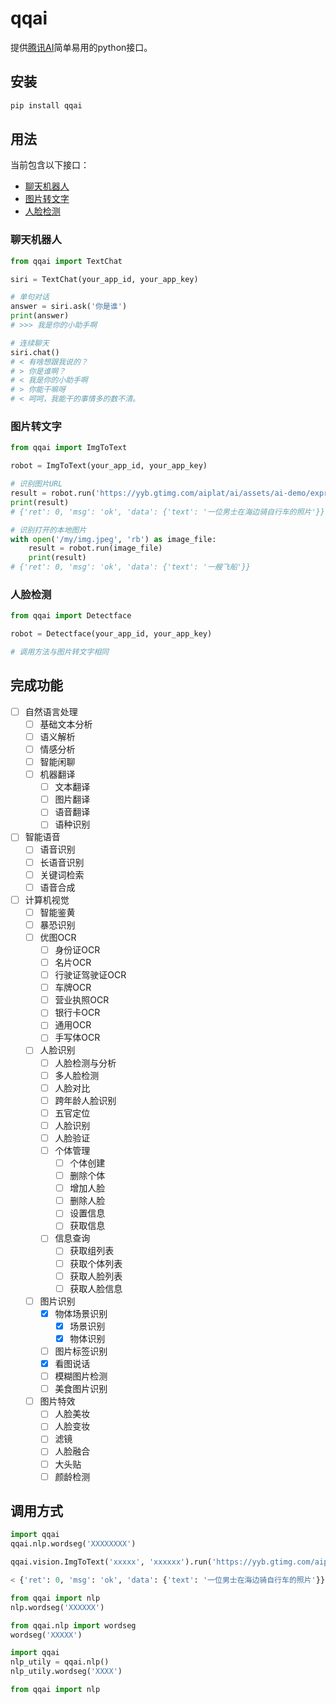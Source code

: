 # qqai

提供[腾讯AI](https://ai.qq.com/)简单易用的python接口。

## 安装

```bash
pip install qqai
```

## 用法

当前包含以下接口：

- [聊天机器人](#聊天机器人)
- [图片转文字](#图片转文字)
- [人脸检测](#人脸检测)

### 聊天机器人

```py
from qqai import TextChat

siri = TextChat(your_app_id, your_app_key)

# 单句对话
answer = siri.ask('你是谁')
print(answer)
# >>> 我是你的小助手啊

# 连续聊天
siri.chat()
# < 有啥想跟我说的？
# > 你是谁啊？
# < 我是你的小助手啊
# > 你能干嘛呀
# < 呵呵，我能干的事情多的数不清。
```

### 图片转文字

```py
from qqai import ImgToText

robot = ImgToText(your_app_id, your_app_key)

# 识别图片URL
result = robot.run('https://yyb.gtimg.com/aiplat/ai/assets/ai-demo/express-6.jpg')
print(result)
# {'ret': 0, 'msg': 'ok', 'data': {'text': '一位男士在海边骑自行车的照片'}}

# 识别打开的本地图片
with open('/my/img.jpeg', 'rb') as image_file:
    result = robot.run(image_file)
    print(result)
# {'ret': 0, 'msg': 'ok', 'data': {'text': '一艘飞船'}}
```

### 人脸检测

```py
from qqai import Detectface

robot = Detectface(your_app_id, your_app_key)

# 调用方法与图片转文字相同
```



## 完成功能

- [ ] 自然语言处理
    - [ ] 基础文本分析
    - [ ] 语义解析
    - [ ] 情感分析
    - [ ] 智能闲聊
    - [ ] 机器翻译
        - [ ] 文本翻译
        - [ ] 图片翻译
        - [ ] 语音翻译
        - [ ] 语种识别
- [ ] 智能语音
    - [ ] 语音识别
    - [ ] 长语音识别
    - [ ] 关键词检索
    - [ ] 语音合成
- [ ] 计算机视觉
    - [ ] 智能鉴黄
    - [ ] 暴恐识别
    - [ ] 优图OCR
        - [ ] 身份证OCR
        - [ ] 名片OCR
        - [ ] 行驶证驾驶证OCR
        - [ ] 车牌OCR
        - [ ] 营业执照OCR
        - [ ] 银行卡OCR
        - [ ] 通用OCR
        - [ ] 手写体OCR
    - [ ] 人脸识别
        - [ ] 人脸检测与分析
        - [ ] 多人脸检测
        - [ ] 人脸对比
        - [ ] 跨年龄人脸识别
        - [ ] 五官定位
        - [ ] 人脸识别
        - [ ] 人脸验证
        - [ ] 个体管理
            - [ ] 个体创建
            - [ ] 删除个体
            - [ ] 增加人脸
            - [ ] 删除人脸
            - [ ] 设置信息
            - [ ] 获取信息
        - [ ] 信息查询
            - [ ] 获取组列表
            - [ ] 获取个体列表
            - [ ] 获取人脸列表
            - [ ] 获取人脸信息
    - [ ] 图片识别
        - [x] 物体场景识别
            - [x] 场景识别
            - [x] 物体识别
        - [ ] 图片标签识别
        - [x] 看图说话
        - [ ] 模糊图片检测
        - [ ] 美食图片识别
    - [ ] 图片特效
        - [ ] 人脸美妆
        - [ ] 人脸变妆
        - [ ] 滤镜
        - [ ] 人脸融合
        - [ ] 大头贴
        - [ ] 颜龄检测

## 调用方式

```python
import qqai
qqai.nlp.wordseg('XXXXXXXX')

qqai.vision.ImgToText('xxxxx', 'xxxxxx').run('https://yyb.gtimg.com/aiplat/ai/assets/ai-demo/express-6.jpg')

< {'ret': 0, 'msg': 'ok', 'data': {'text': '一位男士在海边骑自行车的照片'}}

from qqai import nlp
nlp.wordseg('XXXXXX')

from qqai.nlp import wordseg
wordseg('XXXXX')

import qqai
nlp_utily = qqai.nlp()
nlp_utily.wordseg('XXXX')

from qqai import nlp

```